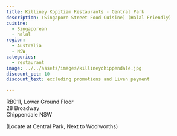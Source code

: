 ```yaml
---
title: Killiney Kopitiam Restaurants - Central Park
description: (Singapore Street Food Cuisine) (Halal Friendly)
cuisine:
  - Singaporean
  - halal
region:
  - Australia
  - NSW
categories:
  - restaurant
image: ../../assets/images/killineychippendale.jpg
discount_pct: 10
discount_text: excluding promotions and Liven payment

---
```


RB011, Lower Ground Floor  
28 Broadway  
Chippendale NSW

(Locate at Central Park, Next to Woolworths)
